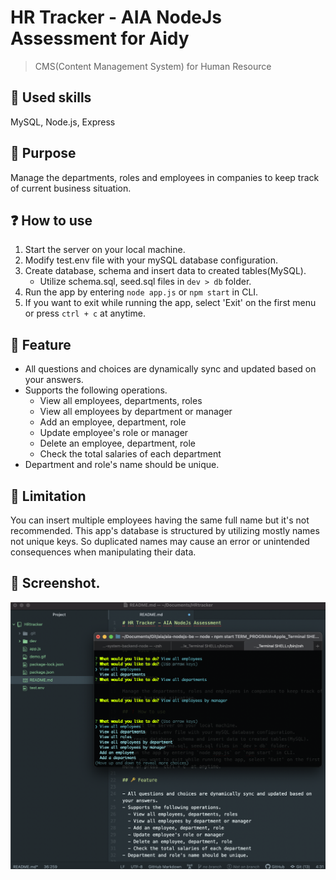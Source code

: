 # HR Tracker - AIA NodeJs Assessment for Aidy

> CMS(Content Management System) for Human Resource

## 📌 Used skills

MySQL, Node.js, Express

## 🎯 Purpose

Manage the departments, roles and employees in companies to keep track of current business situation.

## ❓ How to use

1. Start the server on your local machine.
2. Modify test.env file with your mySQL database configuration.
3. Create database, schema and insert data to created tables(MySQL).
   - Utilize schema.sql, seed.sql files in `dev > db` folder.
4. Run the app by entering `node app.js` or `npm start` in CLI.
5. If you want to exit while running the app, select 'Exit' on the first menu or press `ctrl + c` at anytime.

## 🔑 Feature

- All questions and choices are dynamically sync and updated based on your answers.
- Supports the following operations.
  - View all employees, departments, roles
  - View all employees by department or manager
  - Add an employee, department, role
  - Update employee's role or manager
  - Delete an employee, department, role
  - Check the total salaries of each department
- Department and role's name should be unique.

## 🛑 Limitation

You can insert multiple employees having the same full name but it's not recommended. This app's database is structured by utilizing mostly names not unique keys. So duplicated names may cause an error or unintended consequences when manipulating their data.

## 🌟 Screenshot.

![screenshot](demo.png)
